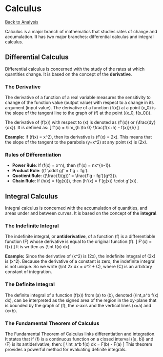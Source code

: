 # Calculus

[Back to Analysis](./index.md)

Calculus is a major branch of mathematics that studies rates of change and accumulation. It has two major branches: differential calculus and integral calculus.

## Differential Calculus

Differential calculus is concerned with the study of the rates at which quantities change. It is based on the concept of the **derivative**.

### The Derivative
The derivative of a function of a real variable measures the sensitivity to change of the function value (output value) with respect to a change in its argument (input value). The derivative of a function \(f(x)\) at a point \(x_0\) is the slope of the tangent line to the graph of \(f\) at the point \((x_0, f(x_0))\).

The derivative of \(f(x)\) with respect to \(x\) is denoted as \(f'(x)\) or \(\frac{dy}{dx}\). It is defined as:
\[ f'(x) = \lim_{h \to 0} \frac{f(x+h) - f(x)}{h} \]

**Example:**
If \(f(x) = x^2\), then its derivative is \(f'(x) = 2x\). This means that the slope of the tangent to the parabola \(y=x^2\) at any point \(x\) is \(2x\).

### Rules of Differentiation
*   **Power Rule**: If \(f(x) = x^n\), then \(f'(x) = nx^{n-1}\).
*   **Product Rule**: \((f \cdot g)' = f'g + fg'\).
*   **Quotient Rule**: \((\frac{f}{g})' = \frac{f'g - fg'}{g^2}\).
*   **Chain Rule**: If \(h(x) = f(g(x))\), then \(h'(x) = f'(g(x)) \cdot g'(x)\).

## Integral Calculus

Integral calculus is concerned with the accumulation of quantities, and areas under and between curves. It is based on the concept of the **integral**.

### The Indefinite Integral
The indefinite integral, or **antiderivative**, of a function \(f\) is a differentiable function \(F\) whose derivative is equal to the original function \(f\).
\[ F'(x) = f(x) \]
It is written as \(\int f(x) dx\).

**Example:**
Since the derivative of \(x^2\) is \(2x\), the indefinite integral of \(2x\) is \(x^2\). Because the derivative of a constant is zero, the indefinite integral is not unique. So we write \(\int 2x dx = x^2 + C\), where \(C\) is an arbitrary constant of integration.

### The Definite Integral
The definite integral of a function \(f(x)\) from \(a\) to \(b\), denoted \(\int_a^b f(x) dx\), can be interpreted as the signed area of the region in the xy-plane that is bounded by the graph of \(f\), the x-axis and the vertical lines \(x=a\) and \(x=b\).

### The Fundamental Theorem of Calculus
The Fundamental Theorem of Calculus links differentiation and integration. It states that if \(f\) is a continuous function on a closed interval \([a, b]\) and \(F\) is its antiderivative, then:
\[ \int_a^b f(x) dx = F(b) - F(a) \]
This theorem provides a powerful method for evaluating definite integrals. 